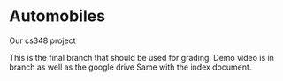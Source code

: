 # Automobiles
Our cs348 project

This is the final branch that should be used for grading.
Demo video is in branch as well as the google drive
Same with the index document.

